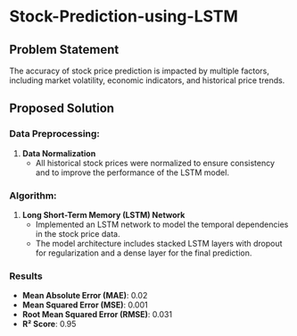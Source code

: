 # Stock-Prediction-using-LSTM

## Problem Statement
The accuracy of stock price prediction is impacted by multiple factors, including market volatility, economic indicators, and historical price trends.

## Proposed Solution

### Data Preprocessing:
1. **Data Normalization**
    - All historical stock prices were normalized to ensure consistency and to improve the performance of the LSTM model.

### Algorithm:
1. **Long Short-Term Memory (LSTM) Network**
    - Implemented an LSTM network to model the temporal dependencies in the stock price data.
    - The model architecture includes stacked LSTM layers with dropout for regularization and a dense layer for the final prediction.

### Results
- **Mean Absolute Error (MAE)**: 0.02
- **Mean Squared Error (MSE)**: 0.001
- **Root Mean Squared Error (RMSE)**: 0.031
- **R² Score**: 0.95